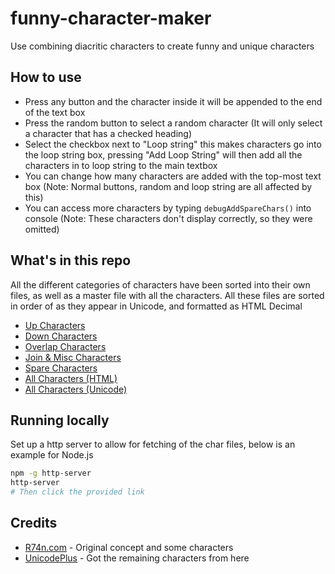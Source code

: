 # funny-character-maker

Use combining diacritic characters to create funny and unique characters

## How to use

- Press any button and the character inside it will be appended to the end of the text box
- Press the random button to select a random character (It will only select a character that has a checked heading)
- Select the checkbox next to "Loop string" this makes characters go into the loop string box, pressing "Add Loop String" will then add all the characters in to loop string to the main textbox
- You can change how many characters are added with the top-most text box (Note: Normal buttons, random and loop string are all affected by this)
- You can access more characters by typing `debugAddSpareChars()` into console (Note: These characters don't display correctly, so they were omitted)

## What's in this repo

All the different categories of characters have been sorted into their own files, as well as a master file with all the characters. All these files are sorted in order of as they appear in Unicode, and formatted as HTML Decimal

- [Up Characters](chars/up.txt)
- [Down Characters](chars/down.txt)
- [Overlap Characters](chars/overlap.txt)
- [Join & Misc Characters](chars/join.txt)
- [Spare Characters](chars/spare.txt)
- [All Characters (HTML)](chars/AllChars_HTML.txt)
- [All Characters (Unicode)](chars/AllChars_Unicode.txt)

## Running locally

Set up a http server to allow for fetching of the char files, below is an example for Node.js

```sh
npm -g http-server
http-server
# Then click the provided link
```

## Credits

- [R74n.com](https://c.r74n.com/combining) - Original concept and some characters
- [UnicodePlus](https://unicodeplus.com/) - Got the remaining characters from here
